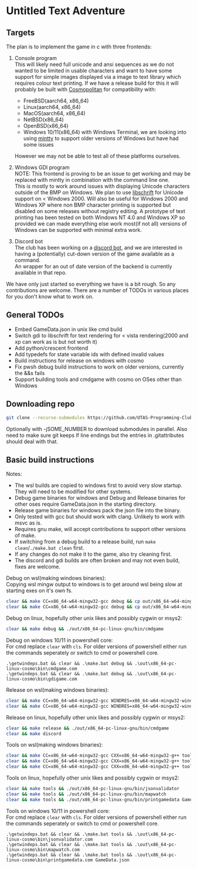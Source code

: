 # Untitled Text Adventure

## Targets
The plan is to implement the game in c with three frontends:
1. Console program  
   This will likely need full unicode and ansi sequences as we do not wanted to be limited in usable characters and want to have some support for simple images displayed via a image to text library which requires colour text printing.
   If we have a release build for this it will probably be built with [Cosmopolitan](https://github.com/jart/cosmopolitan) for compatibility with:
   * FreeBSD(aarch64, x86_64)
   * Linux(aarch64, x86_64)
   * MacOS(aarch64, x86_64)
   * NetBSD(x86_64)
   * OpenBSD(x86_64)
   * Windows 10/11(x86_64) with Windows Terminal, we are looking into using [mintty](https://github.com/mintty/mintty) to support older versions of Windows but have had some issues

   However we may not be able to test all of these platforms ourselves.

2. Windows GDI program  
   NOTE: This frontend is proving to be an issue to get working and may be replaced with mintty in combination with the command line one.  
   This is mostly to work around issues with displaying Unicode characters outside of the BMP on Windows.
   We plan to use [libschrift](https://github.com/tomolt/libschrift) for Unicode support on < Windows 2000. Will also be useful for Windows 2000 and Windows XP where non BMP character printing is supported but disabled on some releases without registry editing.
   A prototype of text printing has been tested on both Windows NT 4.0 and Windows XP so provided we can made everything else work most(if not all) versions of Windows can be supported with minimal extra work.
3. Discord bot  
   The club has been working on a [discord bot](https://github.com/UTAS-Programming-Club/DiscordBot), and we are interested in having a (potentially) cut-down version of the game available as a command.  
   An wrapper for an out of date version of the backend is currently available in that repo.

We have only just started so everything we have is a bit rough. So any contributions are welcome. There are a number of TODOs in various places for you don't know what to work on.

## General TODOs
* Embed GameData.json in unix like cmd build
* Switch gdi to libschrift for text rendering for < vista rendering(2000 and xp can work as is but not worth it)
* Add python/crescent frontend
* Add typedefs for state variable ids with defined invalid values
* Build instructions for release on windows with cosmo
* Fix pwsh debug build instructions to work on older versions, currently the &&s fails
* Support building tools and cmdgame with cosmo on OSes other than Windows

## Downloading repo
```sh
git clone --recurse-submodules https://github.com/UTAS-Programming-Club/UntitledTextAdventure.git
```
Optionally with -jSOME_NUMBER to download submodules in parallel.
Also need to make sure git keeps lf line endings but the entries in .gitattributes should deal with that.

## Basic build instructions
Notes:
* The wsl builds are copied to windows first to avoid very slow startup. They will need to be modified for other systems.
* Debug game binaries for windows and Debug and Release binaries for other oses require GameData.json in the starting directory.
* Release game binaries for windows pack the json file into the binary.
* Only tested with gcc but should work with clang. Unlikely to work with msvc as is.
* Requires gnu make, will accept contributions to support other versions of make.
* If switching from a debug build to a release build, run `make clean`/`./make.bat clean` first.
* If any changes do not make it to the game, also try cleaning first.
* The discord and gdi builds are often broken and may not even build, fixes are welcome.

Debug on wsl(making windows binaries):  
Copying wsl mingw output to windows is to get around wsl being slow at starting exes on it's own fs.
```sh
clear && make CC=x86_64-w64-mingw32-gcc debug && cp out/x86_64-w64-mingw32/bin/cmdgame.exe /mnt/c/Projects/PCGame/Windows/ && /mnt/c/Projects/PCGame/Windows/cmdgame.exe
clear && make CC=x86_64-w64-mingw32-gcc debug && cp out/x86_64-w64-mingw32/bin/gdigame.exe /mnt/c/Projects/PCGame/Windows/ && /mnt/c/Projects/PCGame/Windows/gdigame.exe
```

Debug on linux, hopefully other unix likes and possibly cygwin or msys2:
```sh
clear && make debug && ./out/x86_64-pc-linux-gnu/bin/cmdgame
```

Debug on windows 10/11 in powershell core:  
For cmd replace `clear` with `cls`.
For older versions of powershell either run the commands seperately or switch to cmd or powershell core.
```pwsh
.\getwindeps.bat && clear && .\make.bat debug && .\out\x86_64-pc-linux-cosmo\bin\cmdgame.com
.\getwindeps.bat && clear && .\make.bat debug && .\out\x86_64-pc-linux-cosmo\bin\gdigame.com
```

Release on wsl(making windows binaries):
```sh
clear && make CC=x86_64-w64-mingw32-gcc WINDRES=x86_64-w64-mingw32-windres release && cp out/x86_64-w64-mingw32/bin/cmdgame.exe /mnt/c/Projects/PCGame/Windows/ && /mnt/c/Projects/PCGame/Windows/cmdgame.exe
clear && make CC=x86_64-w64-mingw32-gcc WINDRES=x86_64-w64-mingw32-windres release && cp out/x86_64-w64-mingw32/bin/gdigame.exe /mnt/c/Projects/PCGame/Windows/ && /mnt/c/Projects/PCGame/Windows/gdigame.exe
```

Release on linux, hopefully other unix likes and possibly cygwin or msys2:
```sh
clear && make release && ./out/x86_64-pc-linux-gnu/bin/cmdgame
clear && make discord
```

Tools on wsl(making windows binaries):
```sh
clear && make CC=x86_64-w64-mingw32-gcc CXX=x86_64-w64-mingw32-g++ tools && cp out/x86_64-w64-mingw32/bin/jsonvalidator.exe /mnt/c/Projects/PCGame/Windows/ && /mnt/c/Projects/PCGame/Windows/jsonvalidator.exe
clear && make CC=x86_64-w64-mingw32-gcc CXX=x86_64-w64-mingw32-g++ tools && cp out/x86_64-w64-mingw32/bin/mapwatch.exe /mnt/c/Projects/PCGame/Windows/ && /mnt/c/Projects/PCGame/Windows/mapwatch.exe
clear && make CC=x86_64-w64-mingw32-gcc CXX=x86_64-w64-mingw32-g++ tools && cp out/x86_64-w64-mingw32/bin/printgamedata.exe /mnt/c/Projects/PCGame/Windows/ && /mnt/c/Projects/PCGame/Windows/printgamedata.exe GameData.json
```

Tools on linux, hopefully other unix likes and possibly cygwin or msys2:
```sh
clear && make tools && ./out/x86_64-pc-linux-gnu/bin/jsonvalidator
clear && make tools && ./out/x86_64-pc-linux-gnu/bin/mapwatch
clear && make tools && ./out/x86_64-pc-linux-gnu/bin/printgamedata GameData.json
```

Tools on windows 10/11 in powershell core:  
For cmd replace `clear` with `cls`.
For older versions of powershell either run the commands seperately or switch to cmd or powershell core.
```pwsh
.\getwindeps.bat && clear && .\make.bat tools && .\out\x86_64-pc-linux-cosmo\bin\jsonvalidator.com
.\getwindeps.bat && clear && .\make.bat tools && .\out\x86_64-pc-linux-cosmo\bin\mapwatch.com
.\getwindeps.bat && clear && .\make.bat tools && .\out\x86_64-pc-linux-cosmo\bin\printgamedata.com GameData.json
```
